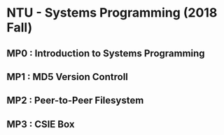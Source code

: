 # NTU - Systems Programming (2018 Fall)

## MP0 : Introduction to Systems Programming

## MP1 : MD5 Version Controll

## MP2 : Peer-to-Peer Filesystem

## MP3 : CSIE Box
